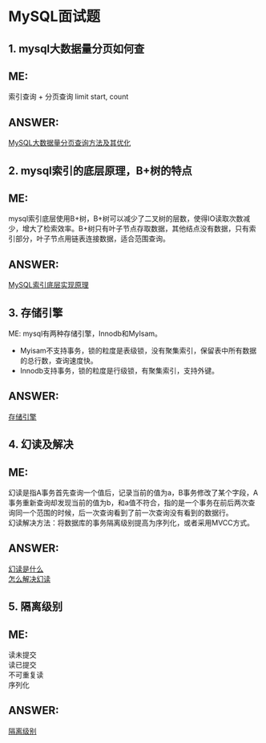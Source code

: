 # MySQL面试题
## 1. mysql大数据量分页如何查  

ME:  
---  
索引查询 + 分页查询 limit start, count

ANSWER:  
---  
[MySQL大数据量分页查询方法及其优化](https://www.cnblogs.com/twoheads/p/10784596.html)  

## 2. mysql索引的底层原理，B+树的特点  

ME:  
---  
mysql索引底层使用B+树，B+树可以减少了二叉树的层数，使得IO读取次数减少，增大了检索效率。B+树只有叶子节点存取数据，其他结点没有数据，只有索引部分，叶子节点用链表连接数据，适合范围查询。  

ANSWER:  
---  
[MySQL索引底层实现原理](https://www.cnblogs.com/boothsun/p/8970952.html)  

## 3. 存储引擎  

ME:
mysql有两种存储引擎，Innodb和MyIsam。  
+ Myisam不支持事务，锁的粒度是表级锁，没有聚集索引，保留表中所有数据的总行数，查询速度快。  
+ Innodb支持事务，锁的粒度是行级锁，有聚集索引，支持外键。    

ANSWER:  
---  
[存储引擎](https://segmentfault.com/a/1190000019400925)  

## 4. 幻读及解决  

ME:  
---  
幻读是指A事务首先查询一个值后，记录当前的值为a，B事务修改了某个字段，A事务重新查询却发现当前的值为b，和a值不符合，指的是一个事务在前后两次查询同一个范围的时候，后一次查询看到了前一次查询没有看到的数据行。  
幻读解决方法：将数据库的事务隔离级别提高为序列化，或者采用MVCC方式。  

ANSWER:  
---  
[幻读是什么](https://www.jianshu.com/p/75bc77d5ec91)  
[怎么解决幻读](https://www.jianshu.com/p/133694f3163d)  

## 5. 隔离级别  

ME:  
---  
读未提交  
读已提交  
不可重复读  
序列化  

ANSWER:  
---  
[隔离级别](https://www.cnblogs.com/jian-gao/p/10795407.html)  

